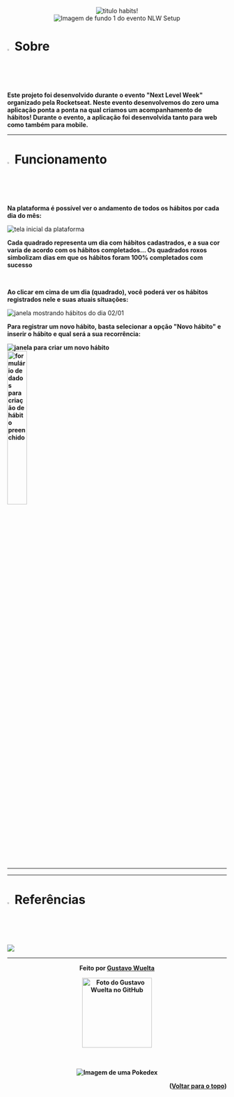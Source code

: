 </div>

<p align="center">
    <img src="https://cdn.discordapp.com/attachments/1062571674286960680/1066460929140723712/habits.png" alt="titulo habits!" />
    <br>
    <img src="https://cdn.discordapp.com/attachments/1062571674286960680/1066459188320010281/onestep.png" alt="Imagem de fundo 1 do evento NLW Setup"/>
<br>

<h1> <img width="2%" src="https://cdn.discordapp.com/attachments/1062571674286960680/1066461720475861002/quadrado.png" alt="logotipo pokebola"/> Sobre </h1>

<p> <b> Este projeto foi desenvolvido durante o evento "Next Level Week" organizado pela Rocketseat. Neste evento desenvolvemos do zero uma aplicação ponta a ponta na qual criamos um acompanhamento de hábitos! Durante o evento, a aplicação foi desenvolvida tanto para web como também para mobile. </b> </p>

<hr>

<h1> <img width="2%" src="https://cdn.discordapp.com/attachments/1062571674286960680/1066461720475861002/quadrado.png" alt="quadrado roxo"/> Funcionamento </h1>

<p> <b>Na plataforma é possível ver o andamento de todos os hábitos por cada dia do mês: </b> </p>
<img src="https://media.discordapp.net/attachments/1062571674286960680/1066466405165309972/image.png?width=834&height=463" alt="tela inicial da plataforma"/>
<p> <b>Cada quadrado representa um dia com hábitos cadastrados, e a sua cor varia de acordo com os hábitos completados... Os quadrados roxos simbolizam dias em que os hábitos foram 100% completados com sucesso </b> </p>

<br>

<p> <b>Ao clicar em cima de um dia (quadrado), você poderá ver os hábitos registrados nele e suas atuais situações: </b> </p>
<img src="https://cdn.discordapp.com/attachments/1062571674286960680/1066466515278385243/image.png" alt="janela mostrando hábitos do dia 02/01" />

<br>
    
<p> <b>Para registrar um novo hábito, basta selecionar a opção "Novo hábito" e inserir o hábito e qual será a sua recorrência: </p>
<img src="https://media.discordapp.net/attachments/1062571674286960680/1066466746233520188/image.png" alt="janela para criar um novo hábito" />
<br>
<img width="30%" src="https://media.discordapp.net/attachments/1062571674286960680/1066466677803450498/image.png" alt="formulário de dados para criação de hábito preenchido" />

<hr>

<!---
    <h1> <img width="2%" src="https://cdn.discordapp.com/attachments/1062571674286960680/1066461720475861002/quadrado.png" alt="logotipo pokebola"/> Tecnologias </h1>

    <p> <b> As seguintes tecnologias foram usadas no desenvolvimento deste projeto:</b> </p>

    <div align="left"> 
    <img width="5%" src="https://cdn.jsdelivr.net/gh/devicons/devicon/icons/html5/html5-original-wordmark.svg" />
    <img width="5%" src="https://cdn.jsdelivr.net/gh/devicons/devicon/icons/css3/css3-original-wordmark.svg" /> 
    <img width="4%" src="https://cdn.jsdelivr.net/gh/devicons/devicon/icons/javascript/javascript-original.svg" />
-->

</div>

<hr>

<h1> <img width="2%" src="https://cdn.discordapp.com/attachments/1062571674286960680/1066461720475861002/quadrado.png" alt="logotipo pokebola"/> Referências </h1>

<a href="https://www.rocketseat.com.br"><img src="https://cdn.discordapp.com/attachments/1062571674286960680/1066471537886113972/rocketseat.png"></a>

<hr>

<div align="center"> 
<p> <b> Feito por <a href="https://github.com/GuWuelta" target="_blank">Gustavo Wuelta</a></b> </p>
<img src="https://avatars.githubusercontent.com/u/101107981?v=4" width="160px;" alt="Foto do Gustavo Wuelta no GitHub"/><br>
</div>

<br>
<br>

<p align="center">
    <img src="https://media.discordapp.net/attachments/1062571674286960680/1066473187086450768/Wallpaper_-_2560x1080.png?width=834&height=352" alt="Imagem de uma Pokedex"/>
    
<p align="right">(<a href="#top">Voltar para o topo</a>)</p>
   
